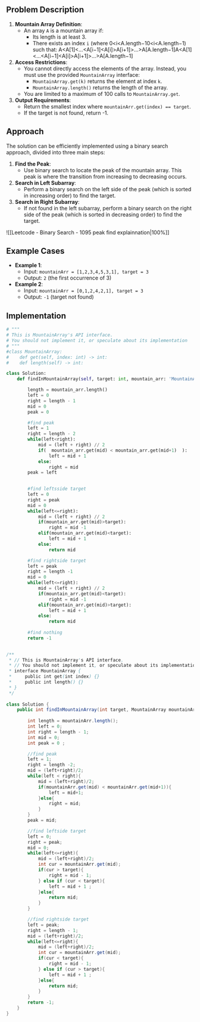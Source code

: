 ## Problem Description

1. **Mountain Array Definition**:
    - An array `A` is a mountain array if:
        - Its length is at least 3.
        - There exists an index `i` (where 0<i<A.length−10<i<A.length−1) such that:
            A<A[1]<...<A[i−1]<A[i]>A[i+1]>...>A[A.length−1]A<A[1]<...<A[i−1]<A[i]>A[i+1]>...>A[A.length−1]
2. **Access Restrictions**:
    - You cannot directly access the elements of the array. Instead, you must use the provided `MountainArray` interface:
        - `MountainArray.get(k)` returns the element at index `k`.
        - `MountainArray.length()` returns the length of the array.
    - You are limited to a maximum of 100 calls to `MountainArray.get`.
3. **Output Requirements**:
    - Return the smallest index where `mountainArr.get(index) == target`.
    - If the target is not found, return -1.

## Approach

The solution can be efficiently implemented using a binary search approach, divided into three main steps:
1. **Find the Peak**:
    - Use binary search to locate the peak of the mountain array. This peak is where the transition from increasing to decreasing occurs.
2. **Search in Left Subarray**:
    - Perform a binary search on the left side of the peak (which is sorted in increasing order) to find the target.
3. **Search in Right Subarray**:
    - If not found in the left subarray, perform a binary search on the right side of the peak (which is sorted in decreasing order) to find the target.


![[Leetcode - Binary Search - 1095 peak find explainnation|100%]]


## Example Cases
- **Example 1**:
    - Input: `mountainArr = [1,2,3,4,5,3,1], target = 3`
    - Output: `2` (the first occurrence of 3)
- **Example 2**:
    - Input: `mountainArr = [0,1,2,4,2,1], target = 3`
    - Output: `-1` (target not found)

## Implementation

```python
# """
# This is MountainArray's API interface.
# You should not implement it, or speculate about its implementation
# """
#class MountainArray:
#    def get(self, index: int) -> int:
#    def length(self) -> int:

class Solution:
    def findInMountainArray(self, target: int, mountain_arr: 'MountainArray') -> int:

        length = mountain_arr.length()
        left = 0
        right = length - 1
        mid = 0
        peak = 0

        #find peak
        left = 1
        right = length - 2
        while(left<right):
            mid = (left + right) // 2
            if(  mountain_arr.get(mid) < mountain_arr.get(mid+1)  ):
                left = mid + 1
            else:
                right = mid
        peak = left
            

        #find leftsside target
        left = 0
        right = peak
        mid = 0
        while(left<=right):
            mid = (left + right) // 2
            if(mountain_arr.get(mid)>target):
                right = mid -1
            elif(mountain_arr.get(mid)<target):
                left = mid + 1
            else:
                return mid

        #find rightside target
        left = peak 
        right = length -1
        mid = 0
        while(left<=right):
            mid = (left + right) // 2
            if(mountain_arr.get(mid)<target):
                right = mid -1
            elif(mountain_arr.get(mid)>target):
                left = mid + 1
            else:
                return mid
                
        #find nothing
        return -1
        
```

```java
/**
 * // This is MountainArray's API interface.
 * // You should not implement it, or speculate about its implementation
 * interface MountainArray {
 *     public int get(int index) {}
 *     public int length() {}
 * }
 */
 
class Solution {
    public int findInMountainArray(int target, MountainArray mountainArr) {
        
        int length = mountainArr.length();
        int left = 0;
        int right = length - 1;
        int mid = 0;
        int peak = 0 ;

        //find peak
        left = 1;
        right = length -2;
        mid = (left+right)/2;
        while(left < right){
            mid = (left+right)/2;
            if(mountainArr.get(mid) < mountainArr.get(mid+1)){
                left = mid+1;
            }else{
                right = mid;
            }
        }
        peak = mid;

        //find leftside target
        left = 0;
        right = peak;
        mid = 0;
        while(left<=right){
            mid = (left+right)/2;
            int cur = mountainArr.get(mid);
            if(cur > target){
                right = mid - 1;
            } else if (cur < target){
                left = mid + 1 ;
            }else{
                return mid;
            }
        }

        //find rightside target
        left = peak;
        right = length - 1;
        mid = (left+right)/2;
        while(left<=right){
            mid = (left+right)/2;
            int cur = mountainArr.get(mid);
            if(cur < target){
                right = mid - 1;
            } else if (cur > target){
                left = mid + 1 ;
            }else{
                return mid;
            }
        }
        return -1;
    }
}
```